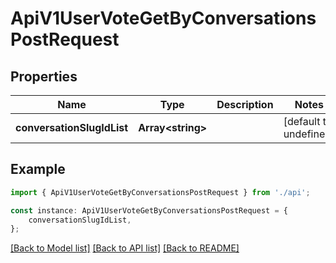 # ApiV1UserVoteGetByConversationsPostRequest


## Properties

Name | Type | Description | Notes
------------ | ------------- | ------------- | -------------
**conversationSlugIdList** | **Array&lt;string&gt;** |  | [default to undefined]

## Example

```typescript
import { ApiV1UserVoteGetByConversationsPostRequest } from './api';

const instance: ApiV1UserVoteGetByConversationsPostRequest = {
    conversationSlugIdList,
};
```

[[Back to Model list]](../README.md#documentation-for-models) [[Back to API list]](../README.md#documentation-for-api-endpoints) [[Back to README]](../README.md)
